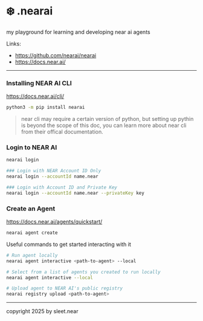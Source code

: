 # ❄️ .nearai
my playground for learning and developing near ai agents

Links:
- https://github.com/nearai/nearai
- https://docs.near.ai/

---

### Installing NEAR AI CLI
https://docs.near.ai/cli/

```sh
python3 -m pip install nearai
```
> near cli may require a certain version of python, but setting up pythin is beyond the scope of this doc, you can learn more about near cli from their offical documentation.

### Login to NEAR AI

```sh
nearai login

### Login with NEAR Account ID Only
nearai login --accountId name.near

### Login with Account ID and Private Key
nearai login --accountId name.near --privateKey key
```


### Create an Agent
https://docs.near.ai/agents/quickstart/

```sh
nearai agent create
```

Useful commands to get started interacting with it
```sh
# Run agent locally
nearai agent interactive <path-to-agent> --local

# Select from a list of agents you created to run locally
nearai agent interactive --local

# Upload agent to NEAR AI's public registry
nearai registry upload <path-to-agent>
```




---

copyright 2025 by sleet.near